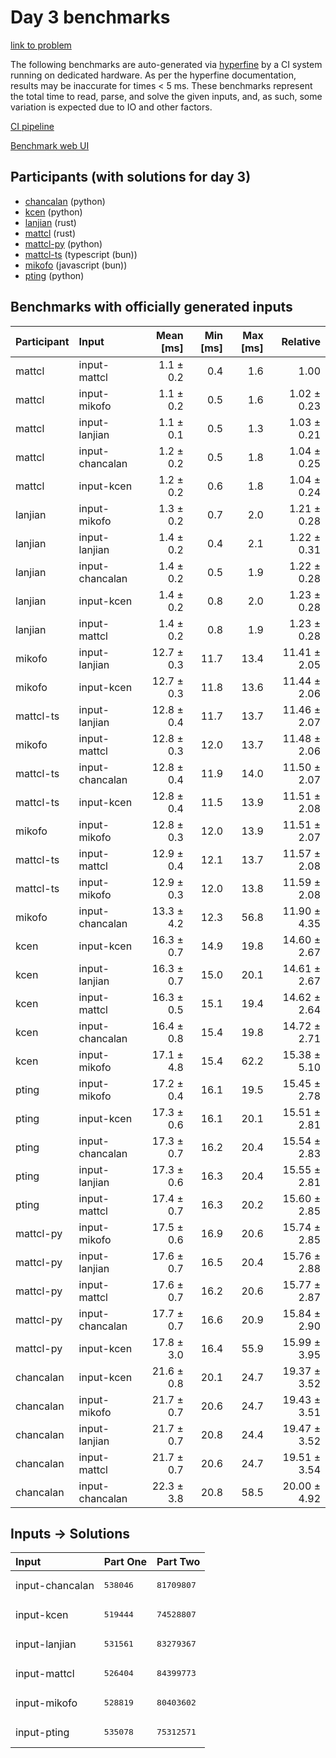 # Day 3 benchmarks

[link to problem](https://adventofcode.com/2023/day/3)

The following benchmarks are auto-generated via
[hyperfine](https://github.com/sharkdp/hyperfine) by a CI system running on
dedicated hardware. As per the hyperfine documentation, results may be
inaccurate for times < 5 ms. These benchmarks represent the total time to read,
parse, and solve the given inputs, and, as such, some variation is expected due
to IO and other factors.

[CI pipeline](http://ci.papercode.net:8080/teams/main/pipelines/aoc2023)

[Benchmark web UI](https://aoc.ancalagon.black)


## Participants (with solutions for day 3)

- [chancalan](https://github.com/chancalan/aoc2023) (python)
- [kcen](https://github.com/kcen/aoc2023) (python)
- [lanjian](https://github.com/lanjian/aoc-2023) (rust)
- [mattcl](https://github.com/mattcl/aoc2023) (rust)
- [mattcl-py](https://github.com/mattcl/aoc2023-py) (python)
- [mattcl-ts](https://github.com/mattcl/aoc2023-js) (typescript (bun))
- [mikofo](https://github.com/mikofo/advent-of-code-2023) (javascript (bun))
- [pting](https://github.com/pting/aoc2023) (python)


## Benchmarks with officially generated inputs

| Participant | Input | Mean [ms] | Min [ms] | Max [ms] | Relative |
|:---|:---|---:|---:|---:|---:|
| mattcl | input-mattcl | 1.1 ± 0.2 | 0.4 | 1.6 | 1.00 |
| mattcl | input-mikofo | 1.1 ± 0.2 | 0.5 | 1.6 | 1.02 ± 0.23 |
| mattcl | input-lanjian | 1.1 ± 0.1 | 0.5 | 1.3 | 1.03 ± 0.21 |
| mattcl | input-chancalan | 1.2 ± 0.2 | 0.5 | 1.8 | 1.04 ± 0.25 |
| mattcl | input-kcen | 1.2 ± 0.2 | 0.6 | 1.8 | 1.04 ± 0.24 |
| lanjian | input-mikofo | 1.3 ± 0.2 | 0.7 | 2.0 | 1.21 ± 0.28 |
| lanjian | input-lanjian | 1.4 ± 0.2 | 0.4 | 2.1 | 1.22 ± 0.31 |
| lanjian | input-chancalan | 1.4 ± 0.2 | 0.5 | 1.9 | 1.22 ± 0.28 |
| lanjian | input-kcen | 1.4 ± 0.2 | 0.8 | 2.0 | 1.23 ± 0.28 |
| lanjian | input-mattcl | 1.4 ± 0.2 | 0.8 | 1.9 | 1.23 ± 0.28 |
| mikofo | input-lanjian | 12.7 ± 0.3 | 11.7 | 13.4 | 11.41 ± 2.05 |
| mikofo | input-kcen | 12.7 ± 0.3 | 11.8 | 13.6 | 11.44 ± 2.06 |
| mattcl-ts | input-lanjian | 12.8 ± 0.4 | 11.7 | 13.7 | 11.46 ± 2.07 |
| mikofo | input-mattcl | 12.8 ± 0.3 | 12.0 | 13.7 | 11.48 ± 2.06 |
| mattcl-ts | input-chancalan | 12.8 ± 0.4 | 11.9 | 14.0 | 11.50 ± 2.07 |
| mattcl-ts | input-kcen | 12.8 ± 0.4 | 11.5 | 13.9 | 11.51 ± 2.08 |
| mikofo | input-mikofo | 12.8 ± 0.3 | 12.0 | 13.9 | 11.51 ± 2.07 |
| mattcl-ts | input-mattcl | 12.9 ± 0.4 | 12.1 | 13.7 | 11.57 ± 2.08 |
| mattcl-ts | input-mikofo | 12.9 ± 0.3 | 12.0 | 13.8 | 11.59 ± 2.08 |
| mikofo | input-chancalan | 13.3 ± 4.2 | 12.3 | 56.8 | 11.90 ± 4.35 |
| kcen | input-kcen | 16.3 ± 0.7 | 14.9 | 19.8 | 14.60 ± 2.67 |
| kcen | input-lanjian | 16.3 ± 0.7 | 15.0 | 20.1 | 14.61 ± 2.67 |
| kcen | input-mattcl | 16.3 ± 0.5 | 15.1 | 19.4 | 14.62 ± 2.64 |
| kcen | input-chancalan | 16.4 ± 0.8 | 15.4 | 19.8 | 14.72 ± 2.71 |
| kcen | input-mikofo | 17.1 ± 4.8 | 15.4 | 62.2 | 15.38 ± 5.10 |
| pting | input-mikofo | 17.2 ± 0.4 | 16.1 | 19.5 | 15.45 ± 2.78 |
| pting | input-kcen | 17.3 ± 0.6 | 16.1 | 20.1 | 15.51 ± 2.81 |
| pting | input-chancalan | 17.3 ± 0.7 | 16.2 | 20.4 | 15.54 ± 2.83 |
| pting | input-lanjian | 17.3 ± 0.6 | 16.3 | 20.4 | 15.55 ± 2.81 |
| pting | input-mattcl | 17.4 ± 0.7 | 16.3 | 20.2 | 15.60 ± 2.85 |
| mattcl-py | input-mikofo | 17.5 ± 0.6 | 16.9 | 20.6 | 15.74 ± 2.85 |
| mattcl-py | input-lanjian | 17.6 ± 0.7 | 16.5 | 20.4 | 15.76 ± 2.88 |
| mattcl-py | input-mattcl | 17.6 ± 0.7 | 16.2 | 20.6 | 15.77 ± 2.87 |
| mattcl-py | input-chancalan | 17.7 ± 0.7 | 16.6 | 20.9 | 15.84 ± 2.90 |
| mattcl-py | input-kcen | 17.8 ± 3.0 | 16.4 | 55.9 | 15.99 ± 3.95 |
| chancalan | input-kcen | 21.6 ± 0.8 | 20.1 | 24.7 | 19.37 ± 3.52 |
| chancalan | input-mikofo | 21.7 ± 0.7 | 20.6 | 24.7 | 19.43 ± 3.51 |
| chancalan | input-lanjian | 21.7 ± 0.7 | 20.8 | 24.4 | 19.47 ± 3.52 |
| chancalan | input-mattcl | 21.7 ± 0.7 | 20.6 | 24.7 | 19.51 ± 3.54 |
| chancalan | input-chancalan | 22.3 ± 3.8 | 20.8 | 58.5 | 20.00 ± 4.92 |


## Inputs -> Solutions

| Input | Part One | Part Two |
|:---|:---|:---|
|input-chancalan|<pre>538046</pre>|<pre>81709807</pre>|
|input-kcen|<pre>519444</pre>|<pre>74528807</pre>|
|input-lanjian|<pre>531561</pre>|<pre>83279367</pre>|
|input-mattcl|<pre>526404</pre>|<pre>84399773</pre>|
|input-mikofo|<pre>528819</pre>|<pre>80403602</pre>|
|input-pting|<pre>535078</pre>|<pre>75312571</pre>|